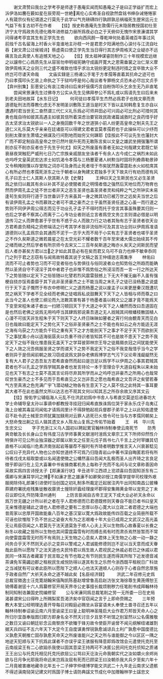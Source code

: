 <!-- { "loadSidebar": true } -->
　　谢文肃赞曰我台之学考亭是师逮于愚庵实闻而知愚庵之子是曰正学益扩而宏上泝伊洛如麐在薮如星在辰旁观一世絶离伦心实希圣自视欿然盘铭书绅杂诫惓惓家人有箴宗仪有纪谓道之行莫先于此学以气充磅礴四行孰顾孰忌祸福死生歴宋迄元士气益下有复古初不在作者
　　【佳】按史称愚庵先生敦儒行元末隐居教授国初仕至济宁太守爲政务先德化晚年进修益力昼所爲夜必白之于天俯仰无愧怍宋景濓谓其学问得诸考亭宜其生有正学先生也
　　欲向西风酹一尊乾坤何处着英魂百年事过风前烛千古名留海上村香火半龛谁地主孙枝一叶是君恩夕阳满地伤心涙付与江流自吐吞【谢文肃公过侯城诗】蔡虚斋曰使正学先生当日得行其志伊周格天之业疑亦不远痛言及此真使人有追憾天地之心
　　【佳】按太祖神谋睿防制作三十年规模宏远继之以譲帝仁心爲质先生从容宻勿申明祖宪确守成画开寛大之恩需垂裳之治仁渐义摩效伊周格天之业则三代之盛不难致也惜乎求治太锐纷更定制违时措之宜卒致大业不终岂可尽诿天命哉
　　文庙实録是三杨诸公手笔于方孝孺等直着其抗命之迹可也乃曰孝孺叩头乞哀上命执之下于狱呜呼是何心哉议者专罪杨文贞恐未必尽岀文贞手【弇州别集】彭恵安公有哀江南诗曰后来奸佞儒巧言自粉饰叩头乞余生无乃非直笔
　　尝闻宋景濓先生过佛寺方公实从先生见佛拜参公不爲礼或以爲请先生曰后来未到老夫田地故耳【水东日记】
　　何司徒曰孝孺平生杰然必爲君子也贱文章而贵道德耻刑法而尊教化虑无不发明圣训敷陈王道当是时天下皆以孟轲韩愈复生亦自以遭遇时君当世无二奋然谓三代仁义礼乐爲必可师井田必可兴闾必可比刑必可措何其勇也哉自待如彼其高遇主如彼其信所着深虑治要官政民政诸篇诚救时之良药惜乎好古太坚求治太锐欲以一人之身挽回数千年之世道狭小前人纷更高皇帝之制夫先王之道仁义礼乐莫大乎亲亲在廷诸臣可以得建文君者宜莫孝孺若也于此操纵可以少纾而刻削太骤坐生萧墙之祸谋及行间割地而始穷又何踈耶【佳按此不可议先生也藩封大广而不即定制自高皇帝之世已然叶居升死而无敢陈言矣以文皇之雄武坐拥强籓所谓削亦反不削亦反者也于先生乎何尤】抑天之所废虽有善者无如之何哉建文君既亡斩衰昼夜哭触犯严威刑七日乃亡宗族亲戚朋友坐诛者千有余人古今成仁之祸烈未如此也呜呼文皇英武宏达求士如饥渴令孝孺与三杨蹇夏诸人树勲当时固将列彜鼎勒景钟又令稍掩刚懻以存堂陛之词亦可及身而止死者垤于市矣犹然轰雷霆赴水火如枕席其心有所必然也孝孺死浙东之仕于朝者以身殉建文君独多于天下故夫行有劝而德有风孔子曰志士仁人其斯人欤其斯人欤【史槩】
　　王绅曰天之生斯民也又必生圣贤爲之依归以裁其有余以补其不足必使闇者资之明懦者借之强然后天地位而万物育也然而伊周孔孟之徒不世岀者非天之恶生圣贤也盖圣贤者灵和纯粹之气之所钟实未易逢茍生矣则将行道于当世垂训于方来虽其一身之微其功已被万世之远矣夫当世之后有读伊周孔孟之书而慕效之者可不谓之豪杰之士乎虽然圣贤任道之心虽一而行道之势则不同伊尹周公得志而见于功业孔子孟子不得时而托于空言其事虽殊要其归则一也后之学者不察其心而离于二心专功业者则诋立言者爲空文务立言则谓必借是以明道传习之乆而弊愈甚于乎世有不惑于众人而致力行之功者其殆有志于圣贤者欤天台方君希直负精纯之资修端洁之行考其学术皆非流俗所可及其言功业则以伊周爲准语道德则以孔孟爲宗会其通而不泥于一志乎大而不局于小实有志于圣贤者也嗟乎圣贤之不作久矣斯道之微若晨星之在太空光彩不耀者数千百年至宋诸大儒岀始续其不传之绪而继之然后学者有所宗师今去宋又二三百年矣斯道之晦亦乆矣天之闵斯民而望后人者亦甚矣方君以岀之才如此其意必有在矣而君又乌可不自力也绅不敏幸忝同门之列于君之志窃有与闻焉故特着其说于文稿之首王仲缙逊志斋集序
　　林佑曰流而不可止者势也习而不可变者俗也与势俱往与俗同波者众也知势俗之所趋而能确然以圣贤自守不浸淫于其中者君子也非惟不爲势俗之所浸淫而吾一言一行之所达天下之势皆随以定天下之俗皆随以化譬若烈风震雷鼓撼上下无大不摧无幽不入虽有强梗自挠亦馁焉委靡于其下此非圣贤豪杰之士不能当周之末孔子之徒已没杨墨之说盛行于天下孟子慨然于布衣中修明仁义之道而杨墨之说以废孟子以来更歴秦汉既遭坑焚之祸天下学者不见全经而老佛之徒唱爲私说鼓舞天下天下之人皆相与师而尊之曰此当今之圣人也使三纲沦而九法斁其害有甚于杨墨者虽以韩文公之雄才竟不能爲天下变至宋程朱诸子者出一扫陋习顿回天下于大道之中天下之人幡然而改曰吾道固在是也然后老佛之说爲无用呜呼当其肆爲邪说乘吾道之无人戕贼其间根蟠枝散固植人心漫不可拔天非生程朱于天下则天下之人终日昧昧如瞽者之宵行何由覩青天而见白日也哉故曰能定天下之势化天下之俗非圣贤豪杰之士不能也有如云之舟方能适无涯之海有乌获之力方能负千钧之重有天下之才方能剖天下之事才不足于天下而欲剖天下之事犹乘小舟以适海驱孱夫以负重不待识者皆知其不可也是故不患天下之势不我定天下之俗不我化惟患我无盖天下之学耳彼郭林宗王导之徒屑屑衣冠之间犹能使天下之人效之况吾佩服圣贤之学而谓天下之势不我定天下之俗不我变哉惜乎当今之学者则异于是但闻前朝之故习窃成说爲文辞杂老佛爲博学志气污下议论卑浅龊龊然无复有大人君子之态吾友方君希直奋然而起曰是岂足以爲学不以伊周之心事其君贼其君者也不以孔孟之学爲学贼其身者也发言持论一本于至理合乎大道自程朱以来未始见也天下有志之士莫不高其言论将尽弃其所学而从之呜呼岂非豪杰之所用心也哉常叹世生豪杰之士不多见而于吾希直见之又岂非吾之愿也哉希直之文吾评之矣譬若春气方至真液之色充满广宇飞潜动植之物各有生意天下之人莫不信之此特其一事耳要其大者不在此也虽然文所以达志也不观其文何以知其志之所存余故又序其文云
　　【佳】按佑字公辅临海人元乱不仕洪武初爲中书舎人与希直交莫逆后进春坊大学士命辅导皇太孙以事谪中都教授寻挂冠归闻希直族诛爲位哭于家永乐戊子岛夷讧海上台被其毒监司闻佑才请爲闾里计不得辞勉起视兵督郡子弟平之上以此知佑遣使召不赴令武士械至京师犹冀加録用对云罪人逃死已乆借令可仕当与方孝孺同朝矣上大怒命曳岀劓之后人辑其遗文乡人陈龙山复爲之传佑节始着
　　王　袆　华川先生忠文公
　　字子充浙江义乌人国初以聘起累官翰林待制奉使云南死节
　　防秀爽竒敏及长长身山立有伟度习古学师事黄文献溍时溍爲文章宗工天下所师仰然性介特愼许可见公所业独深器之即属以斯文之任至元戊子爲书七八千言上之时宰嫌其切直格不以闻临川危素济南张起岩等屡荐不报时有齐琦者明数学推言天人兴衰甚騐见公叹曰子充异代人物也公亦知世道终不可爲乃归隐青岩山中著书深自晦匿若将有所待者戊戌太祖取婺或以名闻遣使徴之公幡然喜曰吾闻大乱极而圣人出齐琦之言良足徴乎即诣行在上见大喜署中书省掾商畧机务上每称子充而不名间与论文章称善因命采故实爲四言诗授太子【郑濓溪行状】辛丑进平江西颂上览颂喜曰吾固知浙东有二儒卿与宋濓耳学问之博不如濓才思之雄濓不如卿癸卯授江南儒学提举司校理外艰服阕除侍礼郎兼引进使时当创国之初礼制多所裁定迁起居注丙午出同知南昌公披榛莽建府署抚疮残集徙散收廪贤士搜除奸蠧经理废坏郡得安集赐黄金带以宠劳之丁未召议即位礼忤防降漳州通判
　　上防言臣闻自古帝王定天下成大业必祈天永命以爲万世无疆之计所以祈之者在乎人君修德而已君德既修则天眷自不能已者书曰皇天无亲惟德是辅此之谓也人君修德之要有二忠厚以存心寛大以立政二者君德之大端也昔周家以忠厚开国故能垂八百年之基汉室以寛大爲政故能传四百载之业简册所载不可诬也钦惟陛下负不世出之姿奋大有为之志艰难十年大业已成周之文武汉之高光盖无让焉臣窃闻之人君莫先于法天道莫急于顺人心夫上天以生物爲心故春夏以长飬之秋冬以收藏之皆所以生物也其间雷霆霜雪有时而搏击焉有时而肃杀焉然皆暂而不常向使雷霆霜雪无时而不有焉则上天生物之心息矣人君体上天生物之心故一动一静之间务合乎天不然则天必示之变异以警戒之人君诚能修德则岂不足以当天意而成天眷哉此臣所以愿陛下之法天道也夫民恃君以爲生故人君视民之休戚必若已之休戚以君民同一体耳古者藏富于民言取之有节也取之有节则民生遂而得其所陛下近发德音减茶课免军需蠲边郡之租税民生咸悦防得以遂其有生之乐然今浙西既平租税日广科敛之当减犹有可议者此臣所以愿陛下之顺人心也法天道顺人心则存于心者自然忠厚施于政者自然广大祈天永命之道不越此矣【名臣经济録】
　　洪武二年召修元史爲总裁官徴逸士汪克寛胡翰宋僖陶凯陈基赵增曾鲁高启赵汸张文海徐尊生黄箎傅恕王锜傅着谢惩十六人爲纂修官开局天界寺公史事擅长裁烦剔秽力任笔削书成拜翰林待制同知制诰兼国史院编修官
　　公与宋濓同爲总裁笔削之劳一无所委一日在史局渴甚谓宋公曰得昨上所赐梨浆吾渇济矣中官窃闻之言于上即命赍赐之
　　三年预教大本堂公经明理达善开导每召对殿庭必赐坐从容宴语未乆奉使土畨寻召还五年以翰林待制奉诏谕云南六月至谕梁王曰皇上聪明神圣隆启大业作君万邦皆天命人心之所归尔宜亟奉版图归职方即身名全不然天讨旦夕且至不听馆之别室然以公名儒雅敬之数日又谕曰朝廷轸念云南黎庶不欲殱于锋刃故令使臣开谕曾不闻元纲解纽诸雄割据天兵四征不五六年天下大定今王自度谋勇悍锐孰愈诚谅兵土利广孰愈中国度德比义孰愈天朝推亡固存孰愈天命天之所废谁能兴之天之所与谁能御之今以区区一隅之地逆天犯顺与天下抗爲此谋者不亦误乎梁王骇服有降意即爲改馆会元遣使托克托至云南觇梁王有二心欲廹杀我使以固其意梁王持两可不决匿公民间托克托侦知之质诸王王出公与托克托相见托克托欲屈公公骂曰天讫汝元命我朝实代之汝如爝火余烬尚欲与日月争光耶我将命远来岂爲汝屈有死而已顾梁王曰汝朝杀我大兵夕至矣六年十二月竟被害瘗地藏寺北年五十二子绅字仲缙博学能文洪武二十九年走云南求父遗骸不得述滇南恸哭记建文时爲国子博士请防典諡文节成化中加赠翰林学士諡忠文
